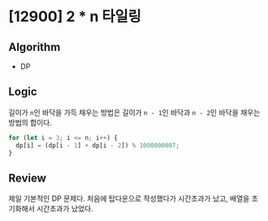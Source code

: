 # [12900] 2 \* n 타일링

## Algorithm

- DP

## Logic

길이가 `n`인 바닥을 가득 채우는 방법은 길이가 `n - 1`인 바닥과 `n - 2`인 바닥을 채우는 방법의 합이다.

```js
for (let i = 3; i <= n; i++) {
  dp[i] = (dp[i - 1] + dp[i - 2]) % 1000000007;
}
```

## Review
제일 기본적인 DP 문제다. 처음에 탑다운으로 작성했다가 시간초과가 났고, 배열을 초기화해서 시간초과가 났었다.